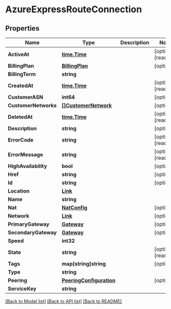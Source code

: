 # AzureExpressRouteConnection

## Properties

Name | Type | Description | Notes
------------ | ------------- | ------------- | -------------
**ActiveAt** | [**time.Time**](time.Time.md) |  | [optional] [readonly] 
**BillingPlan** | [**BillingPlan**](BillingPlan.md) |  | [optional] 
**BillingTerm** | **string** |  | 
**CreatedAt** | [**time.Time**](time.Time.md) |  | [optional] [readonly] 
**CustomerASN** | **int64** |  | [optional] 
**CustomerNetworks** | [**[]CustomerNetwork**](CustomerNetwork.md) |  | [optional] 
**DeletedAt** | [**time.Time**](time.Time.md) |  | [optional] [readonly] 
**Description** | **string** |  | [optional] 
**ErrorCode** | **string** |  | [optional] [readonly] 
**ErrorMessage** | **string** |  | [optional] [readonly] 
**HighAvailability** | **bool** |  | [optional] 
**Href** | **string** |  | [optional] 
**Id** | **string** |  | [optional] 
**Location** | [**Link**](Link.md) |  | 
**Name** | **string** |  | 
**Nat** | [**NatConfig**](NATConfig.md) |  | [optional] 
**Network** | [**Link**](Link.md) |  | [optional] 
**PrimaryGateway** | [**Gateway**](Gateway.md) |  | [optional] 
**SecondaryGateway** | [**Gateway**](Gateway.md) |  | [optional] 
**Speed** | **int32** |  | 
**State** | **string** |  | [optional] [readonly] 
**Tags** | **map[string]string** |  | [optional] 
**Type** | **string** |  | 
**Peering** | [**PeeringConfiguration**](PeeringConfiguration.md) |  | [optional] 
**ServiceKey** | **string** |  | 

[[Back to Model list]](../README.md#documentation-for-models) [[Back to API list]](../README.md#documentation-for-api-endpoints) [[Back to README]](../README.md)


